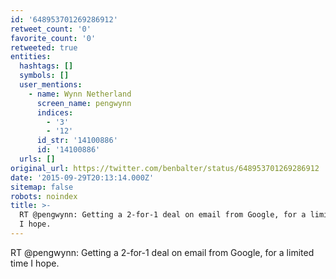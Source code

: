 ```yaml
---
id: '648953701269286912'
retweet_count: '0'
favorite_count: '0'
retweeted: true
entities:
  hashtags: []
  symbols: []
  user_mentions:
    - name: Wynn Netherland
      screen_name: pengwynn
      indices:
        - '3'
        - '12'
      id_str: '14100886'
      id: '14100886'
  urls: []
original_url: https://twitter.com/benbalter/status/648953701269286912
date: '2015-09-29T20:13:14.000Z'
sitemap: false
robots: noindex
title: >-
  RT @pengwynn: Getting a 2-for-1 deal on email from Google, for a limited time
  I hope.
---
```


RT @pengwynn: Getting a 2-for-1 deal on email from Google, for a limited time I hope.